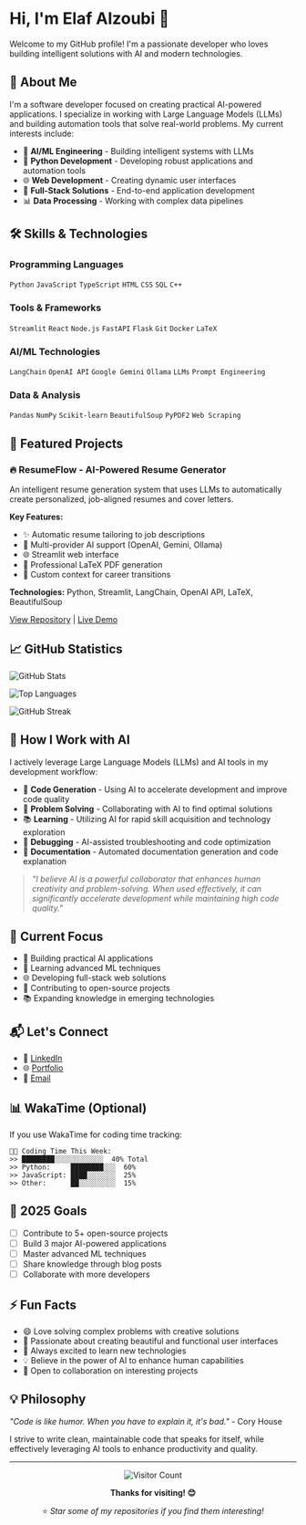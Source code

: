 # Hi, I'm Elaf Alzoubi 👋

Welcome to my GitHub profile! I'm a passionate developer who loves building intelligent solutions with AI and modern technologies.

## 🚀 About Me

I'm a software developer focused on creating practical AI-powered applications. I specialize in working with Large Language Models (LLMs) and building automation tools that solve real-world problems. My current interests include:

- 🤖 **AI/ML Engineering** - Building intelligent systems with LLMs
- 🐍 **Python Development** - Developing robust applications and automation tools
- 🌐 **Web Development** - Creating dynamic user interfaces
- 🔧 **Full-Stack Solutions** - End-to-end application development
- 📊 **Data Processing** - Working with complex data pipelines

## 🛠️ Skills & Technologies

### Programming Languages
`Python` `JavaScript` `TypeScript` `HTML` `CSS` `SQL` `C++`

### Tools & Frameworks
`Streamlit` `React` `Node.js` `FastAPI` `Flask` `Git` `Docker` `LaTeX`

### AI/ML Technologies
`LangChain` `OpenAI API` `Google Gemini` `Ollama` `LLMs` `Prompt Engineering`

### Data & Analysis
`Pandas` `NumPy` `Scikit-learn` `BeautifulSoup` `PyPDF2` `Web Scraping`

## 💼 Featured Projects

### 🔥 ResumeFlow - AI-Powered Resume Generator
An intelligent resume generation system that uses LLMs to automatically create personalized, job-aligned resumes and cover letters.

**Key Features:**
- ✨ Automatic resume tailoring to job descriptions
- 🤖 Multi-provider AI support (OpenAI, Gemini, Ollama)
- 🌐 Streamlit web interface
- 📄 Professional LaTeX PDF generation
- 🎯 Custom context for career transitions

**Technologies:** Python, Streamlit, LangChain, OpenAI API, LaTeX, BeautifulSoup

[View Repository](https://github.com/ElafAlzoubi/ResumeFlow) | [Live Demo](https://your-demo-link.com)

## 📈 GitHub Statistics

![GitHub Stats](https://github-readme-stats.vercel.app/api?username=ElafAlzoubi&show_icons=true&theme=dark&hide_border=true&bg_color=0D1117&title_color=00D9FF&icon_color=00D9FF)

![Top Languages](https://github-readme-stats.vercel.app/api/top-langs/?username=ElafAlzoubi&layout=compact&theme=dark&hide_border=true&bg_color=0D1117&title_color=00D9FF)

![GitHub Streak](https://github-readme-streak-stats.demolab.com/?user=ElafAlzoubi&theme=dark&hide_border=true&background=0D1117&ring=00D9FF&fire=00D9FF&currStreakLabel=00D9FF)

## 🤝 How I Work with AI

I actively leverage Large Language Models (LLMs) and AI tools in my development workflow:
- 🤖 **Code Generation** - Using AI to accelerate development and improve code quality
- 🧠 **Problem Solving** - Collaborating with AI to find optimal solutions
- 📚 **Learning** - Utilizing AI for rapid skill acquisition and technology exploration
- 🔧 **Debugging** - AI-assisted troubleshooting and code optimization
- 📝 **Documentation** - Automated documentation generation and code explanation

> *"I believe AI is a powerful collaborator that enhances human creativity and problem-solving. When used effectively, it can significantly accelerate development while maintaining high code quality."*

## 🌟 Current Focus

- 🔨 Building practical AI applications
- 📖 Learning advanced ML techniques
- 🌐 Developing full-stack web solutions
- 🤝 Contributing to open-source projects
- 📚 Expanding knowledge in emerging technologies

## 📬 Let's Connect

- 💼 [LinkedIn](https://www.linkedin.com/in/elaf-alzoubi-015a6a322)
- 🌐 [Portfolio](https://elafalzoubi.vercel.app)
- 📧 [Email](mailto:elaffree85@gmail.com)

## 📊 WakaTime (Optional)

If you use WakaTime for coding time tracking:

```text
🐱‍💻 Coding Time This Week:
>> ████████░░░░░░░░░░░░  40% Total
>> Python:     ████████░░░  60%
>> JavaScript: ████░░░░░░░  25%
>> Other:      ██░░░░░░░░░  15%
```

## 🎯 2025 Goals

- [ ] Contribute to 5+ open-source projects
- [ ] Build 3 major AI-powered applications
- [ ] Master advanced ML techniques
- [ ] Share knowledge through blog posts
- [ ] Collaborate with more developers

## ⚡ Fun Facts

- 😄 Love solving complex problems with creative solutions
- 🎨 Passionate about creating beautiful and functional user interfaces
- 🚀 Always excited to learn new technologies
- 💡 Believe in the power of AI to enhance human capabilities
- 🤝 Open to collaboration on interesting projects

## 💡 Philosophy

*"Code is like humor. When you have to explain it, it's bad."* - Cory House

I strive to write clean, maintainable code that speaks for itself, while effectively leveraging AI tools to enhance productivity and quality.

---

<div align="center">

![Visitor Count](https://profile-counter.glitch.me/ElafAlzoubi/count.svg)

**Thanks for visiting! 😊**

⭐ *Star some of my repositories if you find them interesting!*

</div>

